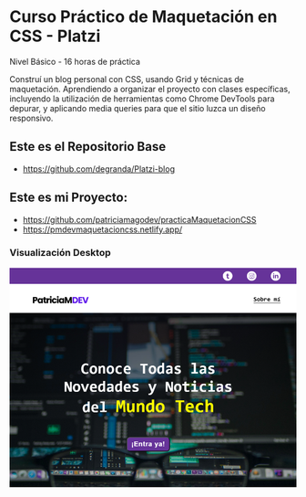 # Curso Práctico de Maquetación en CSS - Platzi
Nivel Básico - 16 horas de práctica

Construí un blog personal con CSS, usando Grid y técnicas de maquetación. Aprendiendo a organizar el proyecto con clases específicas, incluyendo la utilización de herramientas como Chrome DevTools para depurar, y aplicando media queries para que el sitio luzca un diseño responsivo.

## Este es el Repositorio Base
- https://github.com/degranda/Platzi-blog

## Este es mi Proyecto:
- https://github.com/patriciamagodev/practicaMaquetacionCSS
- https://pmdevmaquetacioncss.netlify.app/

### Visualización Desktop
![vista desktop del blog](/assets/maquetacionCss.png)